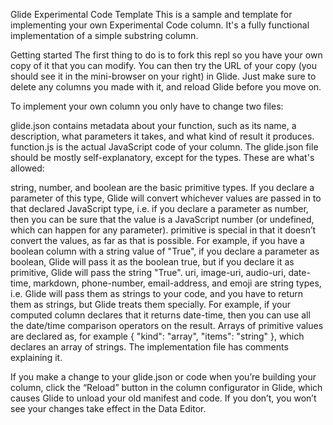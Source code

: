 Glide Experimental Code Template
This is a sample and template for implementing your own Experimental Code column. It's a fully functional implementation of a simple substring column.

Getting started
The first thing to do is to fork this repl so you have your own copy of it that you can modify. You can then try the URL of your copy (you should see it in the mini-browser on your right) in Glide. Just make sure to delete any columns you made with it, and reload Glide before you move on.

To implement your own column you only have to change two files:

glide.json contains metadata about your function, such as its name, a description, what parameters it takes, and what kind of result it produces.
function.js is the actual JavaScript code of your column.
The glide.json file should be mostly self-explanatory, except for the types. These are what's allowed:

string, number, and boolean are the basic primitive types. If you declare a parameter of this type, Glide will convert whichever values are passed in to that declared JavaScript type, i.e. if you declare a parameter as number, then you can be sure that the value is a JavaScript number (or undefined, which can happen for any parameter).
primitive is special in that it doesn’t convert the values, as far as that is possible. For example, if you have a boolean column with a string value of "True", if you declare a parameter as boolean, Glide will pass it as the boolean true, but if you declare it as primitive, Glide will pass the string "True".
uri, image-uri, audio-uri, date-time, markdown, phone-number, email-address, and emoji are string types, i.e. Glide will pass them as strings to your code, and you have to return them as strings, but Glide treats them specially. For example, if your computed column declares that it returns date-time, then you can use all the date/time comparison operators on the result.
Arrays of primitive values are declared as, for example { "kind": "array", "items": "string" }, which declares an array of strings.
The implementation file has comments explaining it.

If you make a change to your glide.json or code when you’re building your column, click the “Reload” button in the column configurator in Glide, which causes Glide to unload your old manifest and code. If you don’t, you won’t see your changes take effect in the Data Editor.
